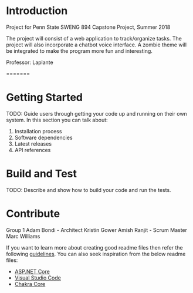 # Introduction 
Project for Penn State SWENG 894 Capstone Project, Summer 2018

The project will consist of a web application to track/organize tasks. The project will also incorporate a chatbot voice interface. A zombie theme will be integrated to make the program more fun and interesting.

Professor: Laplante

=======

# Getting Started
TODO: Guide users through getting your code up and running on their own system. In this section you can talk about:
1.	Installation process
2.	Software dependencies
3.	Latest releases
4.	API references

# Build and Test
TODO: Describe and show how to build your code and run the tests. 

# Contribute
Group 1
    Adam Bondi - Architect
    Kristin Gower
    Amish Ranjit - Scrum Master
    Marc Williams

If you want to learn more about creating good readme files then refer the following [guidelines](https://www.visualstudio.com/en-us/docs/git/create-a-readme). You can also seek inspiration from the below readme files:
- [ASP.NET Core](https://github.com/aspnet/Home)
- [Visual Studio Code](https://github.com/Microsoft/vscode)
- [Chakra Core](https://github.com/Microsoft/ChakraCore)
